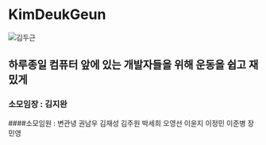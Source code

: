 # KimDeukGeun
![김두근]()
## 하루종일 컴퓨터 앞에 있는 개발자들을 위해 운동을 쉽고 재밌게
### 소모임장 : 김지완 
####소모임원 : 변관녕 권남우 김재성 김주원 박세희 오영선 이윤지 이정민 이준병 장민영

